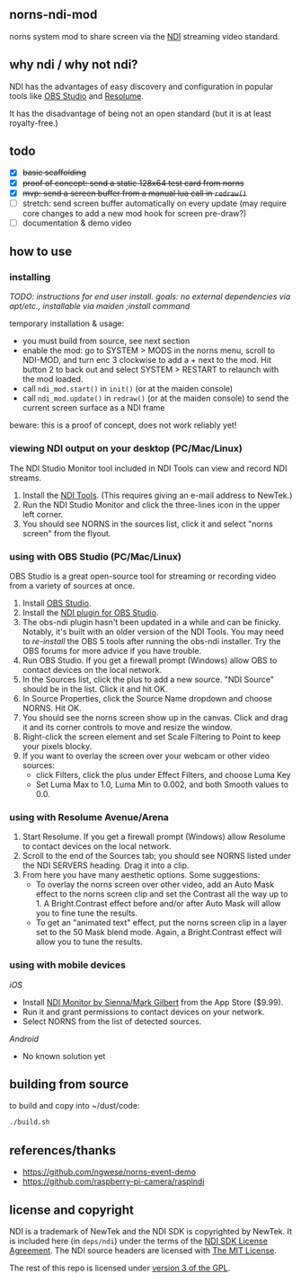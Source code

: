## norns-ndi-mod

norns system mod to share screen via the [NDI](https://streamgeeks.us/what-is-ndi/) streaming video standard. 

## why ndi / why not ndi?

NDI has the advantages of easy discovery and configuration in popular tools like [OBS Studio](https://obsproject.com/) and [Resolume](https://resolume.com/). 

It has the disadvantage of being not an open standard (but it is at least royalty-free.)

## todo

- [X] ~~basic scaffolding~~
- [X] ~~proof of concept: send a static 128x64 test card from norns~~
- [X] ~~mvp: send a screen buffer from a manual lua call in `redraw()`~~
- [ ] stretch: send screen buffer automatically on every update (may require core changes to add a new mod hook for screen pre-draw?)
- [ ] documentation & demo video

## how to use

### installing

*TODO: instructions for end user install. goals: no external dependencies via apt/etc., installable via maiden ;install command*

temporary installation & usage:
* you must build from source, see next section
* enable the mod: go to SYSTEM > MODS in the norns menu, scroll to NDI-MOD, and turn enc 3 clockwise to add a + next to the mod. Hit button 2 to back out and select SYSTEM > RESTART to relaunch with the mod loaded.
* call `ndi_mod.start()` in `init()` (or at the maiden console)
* call `ndi_mod.update()` in `redraw()` (or at the maiden console) to send the current screen surface as a NDI frame

beware: this is a proof of concept, does not work reliably yet!

### viewing NDI output on your desktop (PC/Mac/Linux)

The NDI Studio Monitor tool included in NDI Tools can view and record NDI streams.

1. Install the [NDI Tools](https://ndi.tv/tools/). (This requires giving an e-mail address to NewTek.)
2. Run the NDI Studio Monitor and click the three-lines icon in the upper left corner.
3. You should see NORNS in the sources list, click it and select "norns screen" from the flyout.

### using with OBS Studio (PC/Mac/Linux)

OBS Studio is a great open-source tool for streaming or recording video from a variety of sources at once.

1. Install [OBS Studio](https://obsproject.com/).
2. Install the [NDI plugin for OBS Studio](https://github.com/Palakis/obs-ndi/releases).
3. The obs-ndi plugin hasn't been updated in a while and can be finicky. Notably, it's built with an older version of the NDI Tools. You may need to *re-install* the OBS 5 tools after running the obs-ndi installer. Try the OBS forums for more advice if you have trouble.
4. Run OBS Studio. If you get a firewall prompt (Windows) allow OBS to contact devices on the local network.
5. In the Sources list, click the plus to add a new source. "NDI Source" should be in the list. Click it and hit OK.
6. In Source Properties, click the Source Name dropdown and choose NORNS. Hit OK.
7. You should see the norns screen show up in the canvas. Click and drag it and its corner controls to move and resize the window.
8. Right-click the screen element and set Scale Filtering to Point to keep your pixels blocky.
7. If you want to overlay the screen over your webcam or other video sources:
   * click Filters, click the plus under Effect Filters, and choose Luma Key
   * Set Luma Max to 1.0, Luma Min to 0.002, and both Smooth values to 0.0.

### using with Resolume Avenue/Arena

1. Start Resolume. If you get a firewall prompt (Windows) allow Resolume to contact devices on the local network.
2. Scroll to the end of the Sources tab; you should see NORNS listed under the NDI SERVERS heading. Drag it into a clip.
3. From here you have many aesthetic options. Some suggestions:
   * To overlay the norns screen over other video, add an Auto Mask effect to the norns screen clip and set the Contrast all the way up to 1. A Bright.Contrast effect before and/or after Auto Mask will allow you to fine tune the results.
   * To get an "animated text" effect, put the norns screen clip in a layer set to the 50 Mask blend mode. Again, a Bright.Contrast effect will allow you to tune the results.

### using with mobile devices

*iOS*
* Install [NDI Monitor by Sienna/Mark Gilbert](https://apps.apple.com/us/app/ndi-monitor/id1196221514) from the App Store ($9.99).
* Run it and grant permissions to contact devices on your network.
* Select NORNS from the list of detected sources.

*Android*
* No known solution yet

## building from source

to build and copy into ~/dust/code:

```bash
./build.sh
```

## references/thanks

* https://github.com/ngwese/norns-event-demo
* https://github.com/raspberry-pi-camera/raspindi

## license and copyright

NDI is a trademark of NewTek and the NDI SDK is copyrighted by NewTek. It is included here (in `deps/ndi`) under the terms of the [NDI SDK License Agreement](https://233b1d13b450eb6b33b4-ac2a33202ef9b63045cbb3afca178df8.ssl.cf1.rackcdn.com/license/NDI-SDK-License-Agreement-2019.pdf). The NDI source headers are licensed with [The MIT License](https://mit-license.org/).

The rest of this repo is licensed under [version 3 of the GPL](https://www.gnu.org/licenses/gpl-3.0.en.html).
